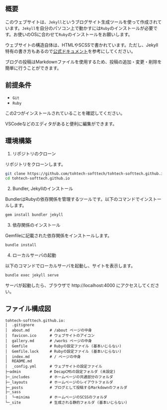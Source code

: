 ## 概要
このウェブサイトは、`Jekyll`というブログサイト生成ツールを使って作成されています。`Jekyll`を自分のパソコン上で動かすには`Ruby`のインストールが必要です。お使いのOSに合わせて`Ruby`のインストールをお願いします。

ウェブサイトの構造自体は、HTMLやSCSSで書かれています。ただし、Jekyll特有の書き方もあるので[公式ドキュメント](https://jekyllrb-ja.github.io/docs/)を参考にしてください。

ブログの投稿はMarkdownファイルを使用するため、投稿の追加・変更・削除を簡単に行うことができます。

## 前提条件
- `Git`
- `Ruby`

この2つがインストールされていることを確認してください。

VSCodeなどのエディタがあると便利に編集ができます。

## 環境構築
1. リポジトリのクローン

リポジトリをクローンします。

```bash
git clone https://github.com/tohtech-softtech/tohtech-softtech.github.io.git
cd tohtech-softtech.github.io
```
2. Bundler, Jekyllのインストール

BundlerはRubyの依存関係を管理するツールです。以下のコマンドでインストールします。

```bash
gem install bundler jekyll
```
3. 依存関係のインストール

Gemfileに記載された依存関係をインストールします。

```bash
bundle install
```

4. ローカルサーバの起動

以下のコマンドでローカルサーバを起動し、サイトを表示します。

```bash
bundle exec jekyll serve
```
サーバが起動したら、ブラウザで http://localhost:4000 にアクセスしてください。

## ファイル構成図
```
tohtech-softtech.github.io:
│  .gitignore
│  about.md         # /about ページの中身
│  favicon.ico      # ウェブサイトのアイコン
│  gallery.md       # /works ページの中身
│  Gemfile          # Rubyの設定ファイル (基本いじらない)
│  Gemfile.lock     # Rubyの設定ファイル (基本いじらない)
│  index.md         # / ページの中身
│  README.md
│  _config.yml      # ウェブサイトの設定ファイル
├─admin             # DecapCMSの設定フォルダ (未設定)
├─_includes         # ホームページの共通部分のフォルダ
├─_layouts          # ホームページのレイアウトフォルダ
├─_posts            # ブログとして投稿するMarkdownのフォルダ
├─_sass
│  └─minima         # ホームページのSCSSのフォルダ
└─_site             # 生成される静的フォルダ (基本いじらない)
```

